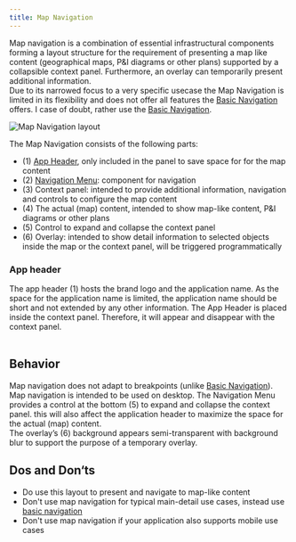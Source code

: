 ```yaml
---
title: Map Navigation
---
```


Map navigation is a combination of essential infrastructural components forming a layout structure for the requirement of presenting a map like content (geographical maps, P&I diagrams or other plans) supported by a collapsible context panel. Furthermore, an overlay can temporarily present additional information.  
Due to its narrowed focus to a very specific usecase the Map Navigation is limited in its flexibility and does not offer all features the [Basic Navigation](./basic-navigation.md) offers. I case of doubt, rather use the [Basic Navigation](./basic-navigation.md).

![Map Navigation layout](https://www.figma.com/file/wEptRgAezDU1z80Cn3eZ0o/iX-Pattern-Illustrations?type=design&node-id=1020-71241&mode=design&t=Ntzn8IlSOlPey8s5-11)

The Map Navigation consists of the following parts:
- (1) [App Header](#app-header), only included in the panel to save space for for the map content
- (2) [Navigation Menu](./vertical-tabs.md): component for navigation
- (3) Context panel: intended to provide additional information, navigation and controls to configure the map content
- (4) The actual (map) content, intended to show map-like content, P&I diagrams or other plans
- (5) Control to expand and collapse the context panel
- (6) Overlay: intended to show detail information to selected objects inside the map or the context panel, will be triggered programmatically

### App header

The app header (1) hosts the brand logo and the application name. As the space for the application name is limited, the application name should be short and not extended by any other information. The App Header is placed inside the context panel. Therefore, it will appear and disappear with the context panel.
<br></br>

## Behavior

Map navigation does not adapt to breakpoints (unlike [Basic Navigation](./basic-navigation.md)). Map navigation is intended to be used on desktop.
The Navigation Menu provides a control at the bottom (5) to expand and collapse the context panel. this will also affect the application header to maximize the space for the actual (map) content.  
The overlay’s (6) background appears semi-transparent with background blur to support the purpose of a temporary overlay.

## Dos and Don‘ts

- Do use this layout to present and navigate to map-like content
- Don't use map navigation for typical main-detail use cases, instead use [basic navigation](./basic-navigation.md)
- Don't use map navigation if your application also supports mobile use cases
